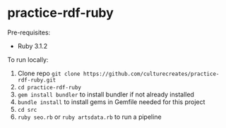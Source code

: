 # practice-rdf-ruby

Pre-requisites:
- Ruby 3.1.2

To run locally:
1. Clone repo `git clone https://github.com/culturecreates/practice-rdf-ruby.git`
1. `cd practice-rdf-ruby`
1. `gem install bundler` to install bundler if not already installed
1. `bundle install` to install gems in Gemfile needed for this project
1. `cd src`
1. `ruby seo.rb` or `ruby artsdata.rb` to run a pipeline

